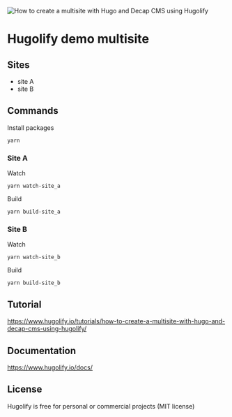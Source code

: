 ![How to create a multisite with Hugo and Decap CMS using Hugolify](https://res.cloudinary.com/uncinq/image/upload/v1758206687/share-how-to-multisite_offqdn.png)

# Hugolify demo multisite

## Sites

- site A
- site B

## Commands

Install packages

```
yarn
```

### Site A

Watch

```
yarn watch-site_a
```

Build

```
yarn build-site_a
```

### Site B

Watch

```
yarn watch-site_b
```

Build

```
yarn build-site_b
```

## Tutorial

https://www.hugolify.io/tutorials/how-to-create-a-multisite-with-hugo-and-decap-cms-using-hugolify/

## Documentation

https://www.hugolify.io/docs/

## License

Hugolify is free for personal or commercial projects (MIT license)
